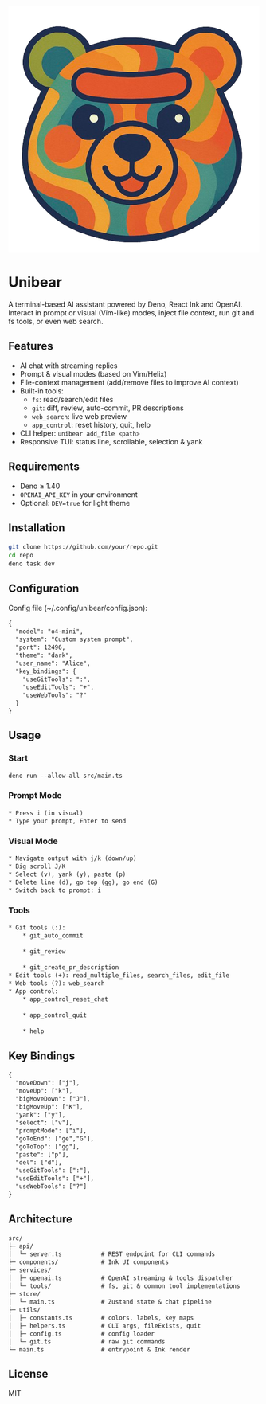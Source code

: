 ![Unibear image](assets/unibear_small.png)

# Unibear

A terminal-based AI assistant powered by Deno, React Ink and OpenAI. Interact in
prompt or visual (Vim-like) modes, inject file context, run git and fs tools, or
even web search.

## Features

- AI chat with streaming replies
- Prompt & visual modes (based on Vim/Helix)
- File-context management (add/remove files to improve AI context)
- Built-in tools:
  - `fs`: read/search/edit files
  - `git`: diff, review, auto-commit, PR descriptions
  - `web_search`: live web preview
  - `app_control`: reset history, quit, help
- CLI helper: `unibear add_file <path>`
- Responsive TUI: status line, scrollable, selection & yank

## Requirements

- Deno ≥ 1.40
- `OPENAI_API_KEY` in your environment
- Optional: `DEV=true` for light theme

## Installation

```bash
git clone https://github.com/your/repo.git
cd repo
deno task dev
```

## Configuration

Config file (~/.config/unibear/config.json):

    {
      "model": "o4-mini",
      "system": "Custom system prompt",
      "port": 12496,
      "theme": "dark",
      "user_name": "Alice",
      "key_bindings": {
        "useGitTools": ":",
        "useEditTools": "+",
        "useWebTools": "?"
      }
    }

## Usage

### Start

    deno run --allow-all src/main.ts

### Prompt Mode

    * Press i (in visual)
    * Type your prompt, Enter to send

### Visual Mode

    * Navigate output with j/k (down/up)
    * Big scroll J/K
    * Select (v), yank (y), paste (p)
    * Delete line (d), go top (gg), go end (G)
    * Switch back to prompt: i

### Tools

    * Git tools (:):
        * git_auto_commit

        * git_review

        * git_create_pr_description
    * Edit tools (+): read_multiple_files, search_files, edit_file
    * Web tools (?): web_search
    * App control:
        * app_control_reset_chat

        * app_control_quit

        * help

## Key Bindings

    {
      "moveDown": ["j"],
      "moveUp": ["k"],
      "bigMoveDown": ["J"],
      "bigMoveUp": ["K"],
      "yank": ["y"],
      "select": ["v"],
      "promptMode": ["i"],
      "goToEnd": ["ge","G"],
      "goToTop": ["gg"],
      "paste": ["p"],
      "del": ["d"],
      "useGitTools": [":"],
      "useEditTools": ["+"],
      "useWebTools": ["?"]
    }

## Architecture

    src/
    ├─ api/
    │  └─ server.ts           # REST endpoint for CLI commands
    ├─ components/            # Ink UI components
    ├─ services/
    │  ├─ openai.ts           # OpenAI streaming & tools dispatcher
    │  └─ tools/              # fs, git & common tool implementations
    ├─ store/
    │  └─ main.ts             # Zustand state & chat pipeline
    ├─ utils/
    │  ├─ constants.ts        # colors, labels, key maps
    │  ├─ helpers.ts          # CLI args, fileExists, quit
    │  ├─ config.ts           # config loader
    │  └─ git.ts              # raw git commands
    └─ main.ts                # entrypoint & Ink render

## License

MIT
